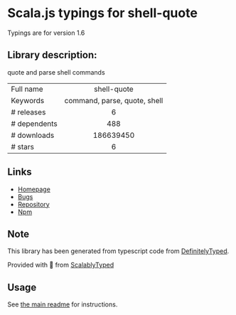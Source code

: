 
# Scala.js typings for shell-quote

Typings are for version 1.6

## Library description:
quote and parse shell commands

|                    |                 |
| ------------------ | :-------------: |
| Full name          | shell-quote |
| Keywords           | command, parse, quote, shell |
| # releases         | 6 |
| # dependents       | 488 |
| # downloads        | 186639450 |
| # stars            | 6 |

## Links
- [Homepage](https://github.com/substack/node-shell-quote)
- [Bugs](https://github.com/substack/node-shell-quote/issues)
- [Repository](https://github.com/substack/node-shell-quote)
- [Npm](https://www.npmjs.com/package/shell-quote)
    


## Note
This library has been generated from typescript code from [DefinitelyTyped](https://definitelytyped.org).

Provided with :purple_heart: from [ScalablyTyped](https://github.com/oyvindberg/ScalablyTyped)

## Usage
See [the main readme](../../readme.md) for instructions.


